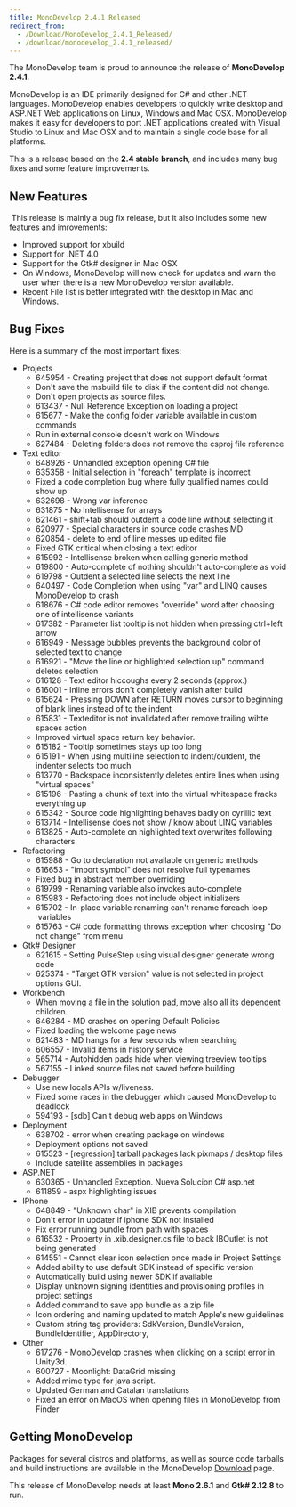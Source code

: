 ```yaml
---
title: MonoDevelop 2.4.1 Released
redirect_from:
  - /Download/MonoDevelop_2.4.1_Released/
  - /download/monodevelop_2.4.1_released/
---
```


The MonoDevelop team is proud to announce the release of **MonoDevelop 2.4.1**.

MonoDevelop is an IDE primarily designed for C# and other .NET languages. MonoDevelop enables developers to quickly write desktop and ASP.NET Web applications on Linux, Windows and Mac OSX. MonoDevelop makes it easy for developers to port .NET applications created with Visual Studio to Linux and Mac OSX and to maintain a single code base for all platforms.

This is a release based on the **2.4 stable** **branch**, and includes many bug fixes and some feature improvements.

New Features
------------

 This release is mainly a bug fix release, but it also includes some new features and imrovements:

-   Improved support for xbuild
-   Support for .NET 4.0
-   Support for the Gtk# designer in Mac OSX
-   On Windows, MonoDevelop will now check for updates and warn the user when there is a new MonoDevelop version available.
-   Recent File list is better integrated with the desktop in Mac and Windows.

Bug Fixes
---------

Here is a summary of the most important fixes:

-   Projects
    -   645954 - Creating project that does not support default format
    -   Don't save the msbuild file to disk if the content did not change.
    -   Don't open projects as source files.
    -   613437 - Null Reference Exception on loading a project
    -   615677 - Make the config folder variable available in custom commands
    -   Run in external console doesn't work on Windows
    -   627484 - Deleting folders does not remove the csproj file reference
-   Text editor
    -   648926 - Unhandled exception opening C# file 
    -   635358 - Initial selection in "foreach" template is incorrect
    -   Fixed a code completion bug where fully qualified names could show up
    -   632698 - Wrong var inference
    -   631875 - No Intellisense for arrays
    -   621461 - shift+tab should outdent a code line without selecting it
    -   620977 - Special characters in source code crashes MD
    -   620854 - delete to end of line messes up edited file
    -   Fixed GTK critical when closing a text editor
    -   615992 - Intellisense broken when calling generic method
    -   619800 - Auto-complete of nothing shouldn't auto-complete as void
    -   619798 - Outdent a selected line selects the next line
    -   640497 - Code Completion when using "var" and LINQ causes MonoDevelop to crash
    -   618676 - C# code editor removes "override" word after choosing one of intellisense variants
    -   617382 - Parameter list tooltip is not hidden when pressing ctrl+left arrow
    -   616949 - Message bubbles prevents the background color of selected text to change
    -   616921 - "Move the line or highlighted selection up" command deletes selection
    -   616128 - Text editor hiccoughs every 2 seconds (approx.)
    -   616001 - Inline errors don't completely vanish after build
    -   615624 - Pressing DOWN after RETURN moves cursor to beginning of blank lines instead of to the indent
    -   615831 - Texteditor is not invalidated after remove trailing wihte spaces action
    -   Improved virtual space return key behavior.
    -   615182 - Tooltip sometimes stays up too long
    -   615191 - When using multiline selection to indent/outdent, the indenter selects too much
    -   613770 - Backspace inconsistently deletes entire lines when using "virtual spaces"
    -   615196 - Pasting a chunk of text into the virtual whitespace fracks everything up
    -   615342 - Source code highlighting behaves badly on cyrillic text
    -   613714 - Intellisense does not show / know about LINQ variables
    -   613825 - Auto-complete on highlighted text overwrites following characters
-   Refactoring<span id="1288715165496S" style="display: none;"> </span>
    -   615988 - Go to declaration not available on generic methods
    -   616653 - "import symbol" does not resolve full typenames
    -   Fixed bug in abstract member overriding
    -   619799 - Renaming variable also invokes auto-complete
    -   615983 - Refactoring does not include object initializers
    -   615702 - In-place variable renaming can't rename foreach loop  variables
    -   615763 - C# code formatting throws exception when choosing "Do not change" from menu
-   Gtk# Designer
    -   621615 - Setting PulseStep using visual designer generate wrong code
    -   625374 - "Target GTK version" value is not selected in project options GUI.
-   Workbench
    -   When moving a file in the solution pad, move also all its dependent children.
    -   646284 - MD crashes on opening Default Policies
    -   Fixed loading the welcome page news
    -   621483 - MD hangs for a few seconds when searching
    -   606557 - Invalid items in history service
    -   565714 - Autohidden pads hide when viewing treeview tooltips
    -   567155 - Linked source files not saved before building
-   Debugger
    -   Use new locals APIs w/liveness.
    -   Fixed some races in the debugger which caused MonoDevelop to deadlock
    -   594193 - [sdb] Can't debug web apps on Windows
-   Deployment
    -   638702 - error when creating package on windows
    -   Deployment options not saved
    -   615523 - [regression] tarball packages lack pixmaps / desktop files
    -   Include satellite assemblies in packages
-   ASP.NET
    -   630365 - Unhandled Exception. Nueva Solucion C# asp.net
    -   611859 - aspx highlighting issues
-   IPhone
    -   648849 - "Unknown char" in XIB prevents compilation
    -   Don't error in updater if iphone SDK not installed
    -   Fix error running bundle from path with spaces
    -   616532 - Property in .xib.designer.cs file to back IBOutlet is not being generated
    -   614551 - Cannot clear icon selection once made in Project Settings
    -   Added ability to use default SDK instead of specific version
    -   Automatically build using newer SDK if available
    -   Display unknown signing identities and provisioning profiles in project settings
    -   Added command to save app bundle as a zip file
    -   Icon ordering and naming updated to match Apple's new guidelines
    -   Custom string tag providers: SdkVersion, BundleVersion, BundleIdentifier, AppDirectory, 
-   Other
    -   617276 - MonoDevelop crashes when clicking on a script error in Unity3d.
    -   600727 - Moonlight: DataGrid missing
    -   Added mime type for java script.
    -   Updated German and Catalan translations
    -   Fixed an error on MacOS when opening files in MonoDevelop from Finder

Getting MonoDevelop
-------------------

Packages for several distros and platforms, as well as source code tarballs and build instructions are available in the MonoDevelop [Download](/download) page.

This release of MonoDevelop needs at least **Mono 2.6.1** and **Gtk# 2.12.8** to run.
